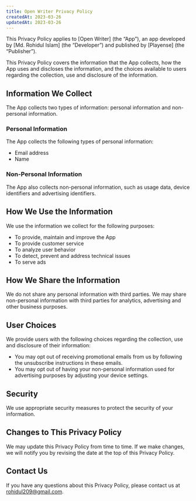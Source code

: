```yaml
---
title: Open Writer Privacy Policy
createdAt: 2023-03-26
updatedAt: 2023-03-26
---
```


This Privacy Policy applies to [Open Writer] (the “App”), an app developed by [Md. Rohidul Islam] (the “Developer”) and published by [Playense] (the “Publisher”).

This Privacy Policy covers the information that the App collects, how the App uses and discloses the information, and the choices available to users regarding the collection, use and disclosure of the information.

## Information We Collect

The App collects two types of information: personal information and non-personal information.

### Personal Information

The App collects the following types of personal information:

- Email address
- Name

### Non-Personal Information

The App also collects non-personal information, such as usage data, device identifiers and advertising identifiers.

## How We Use the Information

We use the information we collect for the following purposes:

- To provide, maintain and improve the App
- To provide customer service
- To analyze user behavior
- To detect, prevent and address technical issues
- To serve ads

## How We Share the Information

We do not share any personal information with third parties. We may share non-personal information with third parties for analytics, advertising and other business purposes.

## User Choices

We provide users with the following choices regarding the collection, use and disclosure of their information:

- You may opt out of receiving promotional emails from us by following the unsubscribe instructions in these emails.
- You may opt out of having your non-personal information used for advertising purposes by adjusting your device settings.

## Security

We use appropriate security measures to protect the security of your information.

## Changes to This Privacy Policy

We may update this Privacy Policy from time to time. If we make changes, we will notify you by revising the date at the top of this Privacy Policy.

## Contact Us

If you have any questions about this Privacy Policy, please contact us at rohidul209@gmail.com.
